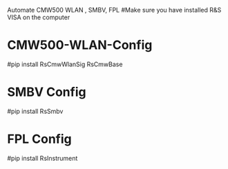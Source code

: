 Automate CMW500 WLAN , SMBV, FPL
#Make sure you have installed R&S VISA on the computer

# CMW500-WLAN-Config

#pip install RsCmwWlanSig RsCmwBase


# SMBV Config
#pip install RsSmbv 

# FPL Config
#pip install RsInstrument 



